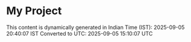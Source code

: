 # My Project

This content is dynamically generated in Indian Time (IST): 2025-09-05 20:40:07 IST
Converted to UTC: 2025-09-05 15:10:07 UTC

